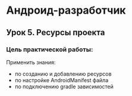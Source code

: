 # Андроид-разработчик
## Урок 5. Ресурсы проекта

### **Цель практической работы:**

Применить знания:
- по созданию и добавлению ресурсов
- по настройке AndroidManifest файла
- по подключению gradle зависимостей